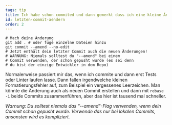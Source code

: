```yaml
---
tags: tip
title: Ich habe schon commited und dann gemerkt dass ich eine kleine Änderung vergessen habe!
id: letzten-commit-aendern
order: 2
---
```


```git
# Mach deine Änderung
git add . # oder füge einzelne Dateien hinzu
git commit --amend --no-edit
# Jetzt enthält dein letzter Commit auch die neuen Änderungen!
# WARNUNG: Niemals solltest du "--amend" bei einem 
# Commit verwenden, der schon gepusht wurde (es sei denn
# du bist der einzige Entwickler in dem Repo)
```

Normalerweise passiert mir das, wenn ich commite und dann erst Tests oder Linter laufen lasse. Dann fallen irgendwelche kleinen Formatierungsfehler auf, zum Beispiel ein vergessenes Leerzeichen. Man könnte die Änderung auch als neuen Commit erstellen und dann mit <nobr>`rebase -i`</nobr> beide Commits zusammenführen, aber das hier ist tausend mal schneller.


*Warnung: Du solltest niemals das "--amend"-Flag verwenden, wenn dein Commit schon gepusht wurde. Verwende das nur bei lokalen Commits, ansonsten wird es kompliziert.*